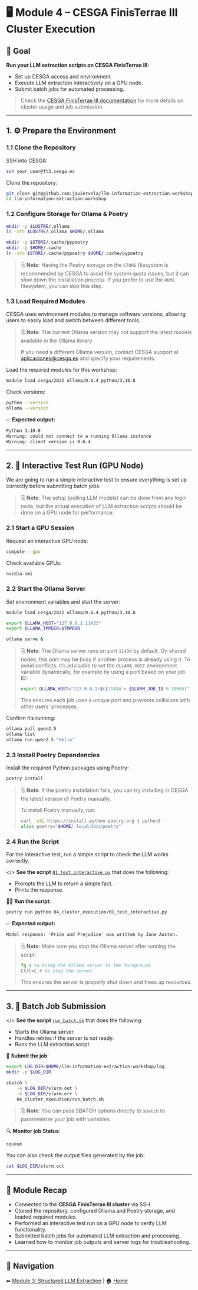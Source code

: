 # 🖥️ Module 4 – CESGA FinisTerrae III Cluster Execution

## 🎯 Goal

**Run your LLM extraction scripts on CESGA FinisTerrae III:**

- Set up CESGA access and environment.
- Execute LLM extraction interactively on a GPU node.
- Submit batch jobs for automated processing.

> Check the [CESGA FinisTerrae III documentation](https://cesga-docs.gitlab.io/ft3-user-guide/index.html) for more details on cluster usage and job submission.

---

## 1. ⚙️ Prepare the Environment

### **1.1 Clone the Repository**

SSH into CESGA:

```bash
ssh your_user@ft3.cesga.es
```

Clone the repository:

```bash
git clone git@github.com:javiervela/llm-information-extraction-workshop.git
cd llm-information-extraction-workshop
```

### **1.2 Configure Storage for Ollama & Poetry**

```bash
mkdir -p $LUSTRE/.ollama
ln -sfn $LUSTRE/.ollama $HOME/.ollama

mkdir -p $STORE/.cache/pypoetry
mkdir -p $HOME/.cache
ln -sfn $STORE/.cache/pypoetry $HOME/.cache/pypoetry
```

> 🗒️ **Note**: Having the Poetry storage on the `STORE` filesystem is recommended by CESGA to avoid file system quota issues, but it can slow down the installation process. If you prefer to use the `HOME` filesystem, you can skip this step.

### **1.3 Load Required Modules**

CESGA uses environment modules to manage software versions, allowing users to easily load and switch between different tools.

> 🗒️ **Note**: The current Ollama version may not support the latest models available in the Ollama library.
>
> If you need a different Ollama version, contact CESGA support at [aplicaciones@cesga.es](mailto:aplicaciones@cesga.es) and specify your requirements.

Load the required modules for this workshop:

```bash
module load cesga/2022 ollama/0.6.4 python/3.10.8
```

Check versions:

```bash
python --version
ollama --version
```

✅ **Expected output:**

```txt
Python 3.10.8
Warning: could not connect to a running Ollama instance
Warning: client version is 0.6.4
```

---

## 2. 🧪 Interactive Test Run (GPU Node)

We are going to run a simple interactive test to ensure everything is set up correctly before submitting batch jobs.

> 🗒️ **Note**: The setup (pulling LLM models) can be done from any login node, but the actual execution of LLM extraction scripts should be done on a GPU node for performance.

### **2.1 Start a GPU Session**

Request an interactive GPU node:

```bash
compute --gpu
```

Check available GPUs:

```bash
nvidia-smi
```

### **2.2 Start the Ollama Server**

Set environment variables and start the server:

```bash
module load cesga/2022 ollama/0.6.4 python/3.10.8

export OLLAMA_HOST="127.0.0.1:11433"
export OLLAMA_TMPDIR=$TMPDIR

ollama serve &
```

> 🗒️ **Note**: The Ollama server runs on port `11434` by default. On shared nodes, this port may be busy if another process is already using it. To avoid conflicts, it’s advisable to set the `OLLAMA_HOST` environment variable dynamically, for example by using a port based on your job ID:
>
> ```bash
> export OLLAMA_HOST="127.0.0.1:$((11434 + $SLURM_JOB_ID % 1000))"
> ```
>
> This ensures each job uses a unique port and prevents collisions with other users’ processes.

Confirm it’s running:

```bash
ollama pull qwen2.5
ollama list
ollama run qwen2.5 "Hello"
```

### **2.3 Install Poetry Dependencies**

Install the required Python packages using Poetry:

```bash
poetry install
```

> 🗒️ **Note**: If the poetry installation fails, you can try installing in CESGA the latest version of Poetry manually.
>
> To install Poetry manually, run:
>
> ```bash
> curl -sSL https://install.python-poetry.org | python3 -
> alias poetry="$HOME/.local/bin/poetry"
> ```

### **2.4 Run the Script**

For the interactive test, run a simple script to check the LLM works correctly.

</> **See the script** [`01_test_interactive.py`](./01_test_interactive.py) that does the following:

- Prompts the LLM to return a simple fact.
- Prints the response.

🏃‍♂️ **Run the script**:

```bash
poetry run python 04_cluster_execution/01_test_interactive.py
```

✅ **Expected output:**

```txt
Model response: 'Pride and Prejudice' was written by Jane Austen.
```

> 🗒️ **Note**: Make sure you stop the Ollama server after running the script:
>
> ```bash
> fg # to bring the Ollama server to the foreground
> Ctrl+C # to stop the server
> ```
>
> This ensures the server is properly shut down and frees up resources.

---

## 3. 🧾 Batch Job Submission

</> **See the script** [`run_batch.sh`](./run_batch.sh) that does the following:

- Starts the Ollama server.
- Handles retries if the server is not ready.
- Runs the LLM extraction script.

🚀 **Submit the job**:

```bash
export LOG_DIR=$HOME/llm-information-extraction-workshop/log
mkdir -p $LOG_DIR

sbatch \
    -o $LOG_DIR/slurm.out \
    -e $LOG_DIR/slurm.err \
    04_cluster_execution/run_batch.sh
```

> 🗒️ **Note**: You can pass SBATCH options directly to `sbatch` to parameterize your job with variables.

🔍 **Monitor job Status**:

```bash
squeue
```

You can also check the output files generated by the job:

```bash
cat $LOG_DIR/slurm.out
```

---

## 📝 Module Recap

- Connected to the **CESGA FinisTerrae III cluster** via SSH.
- Cloned the repository, configured Ollama and Poetry storage, and loaded required modules.
- Performed an interactive test run on a GPU node to verify LLM functionality.
- Submitted batch jobs for automated LLM extraction and processing.
- Learned how to monitor job outputs and server logs for troubleshooting.

---

## 🔗 Navigation

⬅ [Module 3: Structured LLM Extraction](../03_structured_llm_extraction/README.md) | 🏠 [Home](../README.md)
